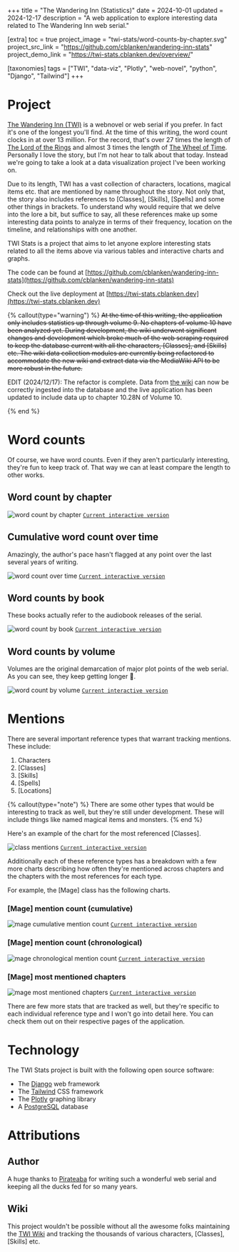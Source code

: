 +++
title = "The Wandering Inn (Statistics)"
date = 2024-10-01
updated = 2024-12-17
description = "A web application to explore interesting data related to The Wandering Inn web serial."

[extra]
toc = true
project_image = "twi-stats/word-counts-by-chapter.svg"
project_src_link = "https://github.com/cblanken/wandering-inn-stats"
project_demo_link = "https://twi-stats.cblanken.dev/overview/"

[taxonomies]
tags = ["TWI", "data-viz", "Plotly", "web-novel", "python", "Django", "Tailwind"]
+++

# Project

[The Wandering Inn (TWI)](https://wanderinginn.com) is a webnovel or web serial
if you prefer. In fact it's one of the longest you'll find. At the time of this
writing, the word count clocks in at over 13 million. For the record, that's
over 27 times the length of [The Lord of the
Rings](https://en.wikipedia.org/wiki/The_Lord_of_the_Rings) and almost 3 times
the length of [The Wheel of
Time](https://en.wikipedia.org/wiki/The_Wheel_of_Time). Personally I love the
story, but I'm not hear to talk about that today. Instead we're going to take a
look at a data visualization project I've been working on.

Due to its length, TWI has a vast collection of characters, locations, magical
items etc. that are mentioned by name throughout the story. Not only that, the
story also includes references to [Classes], [Skills], [Spells] and some other
things in brackets. To understand why would require that we delve into the lore
a bit, but suffice to say, all these references make up some interesting data
points to analyze in terms of their frequency, location on the timeline, and
relationships with one another.

TWI Stats is a project that aims to let anyone explore interesting stats
related to all the items above via various tables and interactive charts and
graphs.

The code can be found at [https://github.com/cblanken/wandering-inn-stats](https://github.com/cblanken/wandering-inn-stats)

Check out the live deployment at [https://twi-stats.cblanken.dev](https://twi-stats.cblanken.dev)

{% callout(type="warning") %}
~~At the time of this writing, the application
only includes statistics up through volume 9. No chapters of volume 10 have
been analyzed yet. During development, the wiki underwent significant changes
and development which broke much of the web scraping required to keep the
database current with all the characters, [Classes], and [Skills] etc. The wiki
data collection modules are currently being refactored to accommodate the new
wiki and extract data via the MediaWiki API to be more robust in the future.~~

EDIT (2024/12/17): The refactor is complete. Data from [the
wiki](https://wiki.wanderinginn.com/The_Wandering_Inn_Wiki) can now be
correctly ingested into the database and the live application has been updated
to include data up to chapter 10.28N of Volume 10.

{% end %}

# Word counts

Of course, we have word counts. Even if they aren't particularly interesting,
they're fun to keep track of. That way we can at least compare the length to
other works.

## Word count by chapter

![word count by chapter](/images/twi-stats/word-counts-by-chapter.svg)
[`Current interactive version`](https://twi-stats.cblanken.dev/overview/charts/word-counts-by-chapter)

## Cumulative word count over time

Amazingly, the author's pace hasn't flagged at any point over the last several
years of writing.

![word count over time](/images/twi-stats/total-word-counts-over-time.svg)
[`Current interactive version`](https://twi-stats.cblanken.dev/overview/charts/total-word-counts-over-time)

## Word counts by book

These books actually refer to the audiobook releases of the serial.

![word count by book](/images/twi-stats/word-counts-by-book.svg)
[`Current interactive version`](https://twi-stats.cblanken.dev/overview/charts/word-counts-by-book)

## Word counts by volume

Volumes are the original demarcation of major plot points of the web serial. As
you can see, they keep getting longer 👀.

![word count by volume](/images/twi-stats/word-counts-by-volume.svg)
[`Current interactive version`](https://twi-stats.cblanken.dev/overview/charts/word-counts-by-volume)

# Mentions

There are several important reference types that warrant tracking mentions. These include:

1. Characters
2. [Classes]
3. [Skills]
4. [Spells]
5. [Locations]

{% callout(type="note") %}
There are some other types that would be
interesting to track as well, but they're still under development. These will
include things like named magical items and monsters.
{% end %}

Here's an example of the chart for the most referenced [Classes].

![class mentions](/images/twi-stats/class-mentions.svg)
[`Current interactive version`](https://twi-stats.cblanken.dev/overview/charts/class-mentions)

Additionally each of these reference types has a breakdown with a few more
charts describing how often they're mentioned across chapters and the chapters
with the most references for each type.

For example, the [Mage] class has the following charts.

### [Mage] mention count (cumulative)

![mage cumulative mention count](/images/twi-stats/mage-total-mentions.svg)
[`Current interactive version`](https://twi-stats.cblanken.dev/classes/mage/charts/total-mentions)

### [Mage] mention count (chronological)

![mage chronological mention count](/images/twi-stats/mage-mentions.svg)
[`Current interactive version`](https://twi-stats.cblanken.dev/classes/mage/charts/mentions)

### [Mage] most mentioned chapters

![mage most mentioned chapters](/images/twi-stats/chapters-with-the-most-mentions.svg)
[`Current interactive version`](https://twi-stats.cblanken.dev/classes/mage/charts/chapters-with-the-most-mentions)

There are few more stats that are tracked as well, but they're specific to each
individual reference type and I won't go into detail here. You can check them
out on their respective pages of the application.

# Technology

The TWI Stats project is built with the following open source software:
- The [Django](https://www.djangoproject.com) web framework
- The [Tailwind](https://tailwindcss.com) CSS framework
- The [Plotly](https://plotly.com/python/) graphing library
- A [PostgreSQL](https://www.postgresql.org) database

# Attributions

## Author

A huge thanks to [Pirateaba](https://www.patreon.com/pirateaba/posts) for
writing such a wonderful web serial and keeping all the ducks fed for so many
years.

## Wiki

This project wouldn't be possible without all the awesome folks maintaining the [TWI Wiki](https://wiki.wanderinginn.com/The_Wandering_Inn_Wiki) and tracking the thousands of various characters, [Classes], [Skills] etc.
